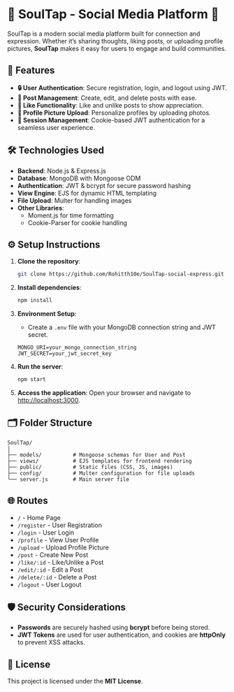 
# 🌟 SoulTap - Social Media Platform 🌟
SoulTap is a modern social media platform built for connection and expression. Whether it’s sharing thoughts, liking posts, or uploading profile pictures, **SoulTap** makes it easy for users to engage and build communities.

## 🚀 Features
- **🔒 User Authentication**: Secure registration, login, and logout using JWT.
- **📝 Post Management**: Create, edit, and delete posts with ease.
- **💬 Like Functionality**: Like and unlike posts to show appreciation.
- **📸 Profile Picture Upload**: Personalize profiles by uploading photos.
- **🔔 Session Management**: Cookie-based JWT authentication for a seamless user experience.

## 🛠️ Technologies Used
- **Backend**: Node.js & Express.js
- **Database**: MongoDB with Mongoose ODM
- **Authentication**: JWT & bcrypt for secure password hashing
- **View Engine**: EJS for dynamic HTML templating
- **File Upload**: Multer for handling images
- **Other Libraries**: 
  - Moment.js for time formatting
  - Cookie-Parser for cookie handling

## ⚙️ Setup Instructions

1. **Clone the repository**:
   ```bash
   git clone https://github.com/Rohitth10e/SoulTap-social-express.git
   ```

2. **Install dependencies**:
   ```bash
   npm install
   ```

3. **Environment Setup**:
   - Create a `.env` file with your MongoDB connection string and JWT secret.
   ```env
   MONGO_URI=your_mongo_connection_string
   JWT_SECRET=your_jwt_secret_key
   ```

4. **Run the server**:
   ```bash
   npm start
   ```

5. **Access the application**:
   Open your browser and navigate to [http://localhost:3000](http://localhost:3000).

## 🗂️ Folder Structure
```
SoulTap/
│
├── models/          # Mongoose schemas for User and Post
├── views/           # EJS templates for frontend rendering
├── public/          # Static files (CSS, JS, images)
├── config/          # Multer configuration for file uploads
└── server.js        # Main server file
```

## 🌐 Routes
- `/` - Home Page
- `/register` - User Registration
- `/login` - User Login
- `/profile` - View User Profile
- `/upload` - Upload Profile Picture
- `/post` - Create New Post
- `/like/:id` - Like/Unlike a Post
- `/edit/:id` - Edit a Post
- `/delete/:id` - Delete a Post
- `/logout` - User Logout

## 🛡️ Security Considerations
- **Passwords** are securely hashed using **bcrypt** before being stored.
- **JWT Tokens** are used for user authentication, and cookies are **httpOnly** to prevent XSS attacks.

## 📝 License
This project is licensed under the **MIT License**.

